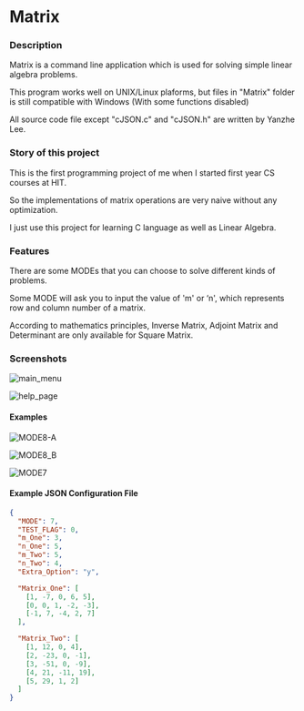 # Matrix

### Description
Matrix is a command line application which is used for solving simple linear algebra problems.

This program works well on UNIX/Linux plaforms, but files in "Matrix" folder is still compatible with Windows (With some functions disabled)

All source code file except "cJSON.c" and "cJSON.h" are written by Yanzhe Lee.

### Story of this project

This is the first programming project of me when I started first year CS courses at HIT.

So the implementations of matrix operations are very naive without any optimization.

I just use this project for learning C language as well as Linear Algebra.

### Features

There are some MODEs that you can choose to solve different kinds of problems.

Some MODE will ask you to input the value of 'm' or ‘n', which represents row and column number of a matrix.

According to mathematics principles, Inverse Matrix, Adjoint Matrix and Determinant are only available for Square Matrix.

### Screenshots

![main_menu](main_menu.png)

![help_page](help_page.png)

#### Examples

![MODE8-A](MODE8-A.png)

![MODE8_B](MODE8-B.png)

![MODE7](MODE7.png)

#### Example JSON Configuration File

```json
{
  "MODE": 7,
  "TEST_FLAG": 0,
  "m_One": 3,
  "n_One": 5,
  "m_Two": 5,
  "n_Two": 4,
  "Extra_Option": "y",

  "Matrix_One": [
    [1, -7, 0, 6, 5],
    [0, 0, 1, -2, -3],
    [-1, 7, -4, 2, 7]
  ],

  "Matrix_Two": [
    [1, 12, 0, 4],
    [2, -23, 0, -1],
    [3, -51, 0, -9],
    [4, 21, -11, 19],
    [5, 29, 1, 2]
  ]
}
```
